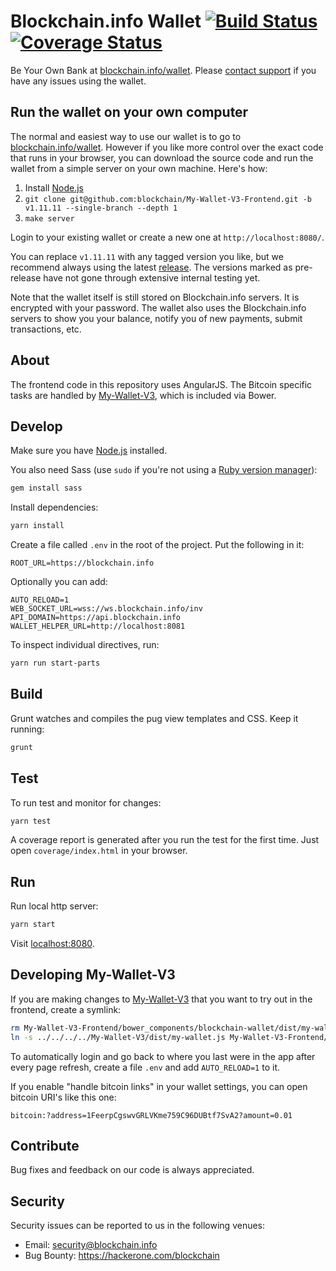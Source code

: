 # Blockchain.info Wallet [![Build Status](https://travis-ci.org/blockchain/My-Wallet-V3-Frontend.svg?branch=master)](https://travis-ci.org/blockchain/My-Wallet-V3-Frontend) [![Coverage Status](https://coveralls.io/repos/blockchain/My-Wallet-V3-Frontend/badge.svg?branch=master&service=github)](https://coveralls.io/github/blockchain/My-Wallet-V3-Frontend?branch=master)

Be Your Own Bank at [blockchain.info/wallet](https://blockchain.info/wallet). Please [contact support](https://support.blockchain.com) if you have any issues using the wallet.

## Run the wallet on your own computer

The normal and easiest way to use our wallet is to go to [blockchain.info/wallet](https://blockchain.info/wallet). However if you like more control over the exact code that runs in your browser, you can download the source code and run the wallet from a simple server on your own machine. Here's how:

 1. Install [Node.js](http://nodejs.org/)
 2. `git clone git@github.com:blockchain/My-Wallet-V3-Frontend.git -b v1.11.11 --single-branch --depth 1`
 3. `make server`

Login to your existing wallet or create a new one at `http://localhost:8080/`.

You can replace `v1.11.11` with any tagged version you like, but we recommend always using the latest [release](https://github.com/blockchain/My-Wallet-V3-Frontend/releases). The versions marked as pre-release have not gone through extensive internal testing yet.

Note that the wallet itself is still stored on Blockchain.info servers. It is encrypted with your password. The wallet also uses the Blockchain.info servers to show you your balance, notify you of new payments, submit transactions, etc.

## About

The frontend code in this repository uses AngularJS. The Bitcoin specific tasks are handled by [My-Wallet-V3](https://github.com/blockchain/My-Wallet-V3), which is included via Bower.

## Develop

Make sure you have [Node.js](http://nodejs.org/) installed.

You also need Sass (use `sudo` if you're not using a [Ruby version manager](https://rvm.io)):
```sh
gem install sass
```

Install dependencies:
```sh
yarn install
```

Create a file called `.env` in the root of the project. Put the following in it:

```
ROOT_URL=https://blockchain.info
```

Optionally you can add:

```
AUTO_RELOAD=1
WEB_SOCKET_URL=wss://ws.blockchain.info/inv
API_DOMAIN=https://api.blockchain.info
WALLET_HELPER_URL=http://localhost:8081
```

To inspect individual directives, run:

```sh
yarn run start-parts
```

## Build

Grunt watches and compiles the pug view templates and CSS. Keep it running:
```sh
grunt
```

## Test

To run test and monitor for changes:
```sh
yarn test
```

A coverage report is generated after you run the test for the first time. Just open `coverage/index.html` in your browser.

## Run

Run local http server:
```sh
yarn start
```

Visit [localhost:8080](http://localhost:8080/).

## Developing My-Wallet-V3

If you are making changes to [My-Wallet-V3](https://github.com/blockchain/My-Wallet-V3) that you want to try out in the frontend, create a symlink:
```sh
rm My-Wallet-V3-Frontend/bower_components/blockchain-wallet/dist/my-wallet.js
ln -s ../../../../My-Wallet-V3/dist/my-wallet.js My-Wallet-V3-Frontend/bower_components/blockchain-wallet/dist/my-wallet.js
```

To automatically login and go back to where you last were in the app after every page refresh, create a file `.env` and add `AUTO_RELOAD=1` to it.

If you enable "handle bitcoin links" in your wallet settings, you can open bitcoin URI's like this one:

    bitcoin:?address=1FeerpCgswvGRLVKme759C96DUBtf7SvA2?amount=0.01

## Contribute

Bug fixes and feedback on our code is always appreciated.

## Security

Security issues can be reported to us in the following venues:

 * Email: security@blockchain.info
 * Bug Bounty: https://hackerone.com/blockchain

